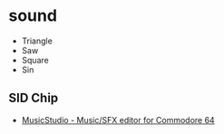 sound
=====

* Triangle
* Saw
* Square
* Sin

SID Chip
---
* [MusicStudio - Music/SFX editor for Commodore 64](https://martin-piper.itch.io/musicstudio)

